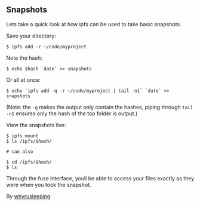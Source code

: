 ## Snapshots
Lets take a quick look at how ipfs can be used to take basic snapshots.

Save your directory:
```
$ ipfs add -r ~/code/myproject
```

Note the hash:
```
$ echo $hash `date` >> snapshots
```


Or all at once:
```
$ echo `ipfs add -q -r ~/code/myproject | tail -n1` `date` >> snapshots
```
(Note: the `-q` makes the output only contain the hashes, piping through
`tail -n1` ensures only the hash of the top folder is output.)


View the snapshots live:
```
$ ipfs mount
$ ls /ipfs/$hash/

# can also

$ cd /ipfs/$hash/
$ ls
```

Through the fuse interface, youll be able to access your files exactly as
they were when you took the snapshot.

By [whyrusleeping](http://github.com/whyrusleeping)
